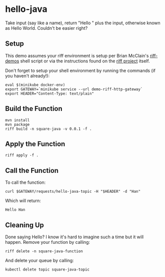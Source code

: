 # hello-java
Take input (say like a name), return "Hello " plus the input, otherwise known as Hello World. Couldn't be easier right?

## Setup
This demo assumes your riff environment is setup per Brian McClain's [riff-demos](https://github.com/BrianMMcClain/riff-demos) shell script or via the instructions found on the [riff project](https://github.com/projectriff/riff) itself.

Don't forget to setup your shell environment by running the commands (if you haven't already!):

```
eval $(minikube docker-env)
export GATEWAY=`minikube service --url demo-riff-http-gateway`
export HEADER="Content-Type: text/plain"
```
Build the Function
---
```
mvn install
mvn package
riff build -n square-java -v 0.0.1 -f .
```

Apply the Function
---
```
riff apply -f .
```

Call the Function
---
To call the function:
```
curl $GATEWAY/requests/hello-java-topic -H "$HEADER" -d "Han"
```

Which will return:
```
Hello Han
```
Cleaning Up
---
Done saying Hello? I know it's hard to imagine such a time but it will happen. Remove your function by calling:
```
riff delete -n square-java-function
```
And delete your queue by calling:
```
kubectl delete topic square-java-topic
```
